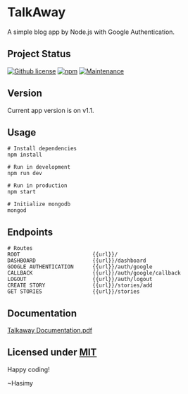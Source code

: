 # TalkAway
A simple blog app by Node.js with Google Authentication.

## Project Status

[![Github license](https://img.shields.io/badge/License-MIT-yellow.svg)](https://raw.githubusercontent.com/hasimy-as/TalkAway/master/LICENSE)
[![npm](https://img.shields.io/npm/v/npm.svg)](https://www.npmjs.com/)
[![Maintenance](https://img.shields.io/badge/Maintained%3F-yes-green.svg)](https://gitHub.com/hasimy-as/TalkAway)


## Version

Current app version is on v1.1.

## Usage

```
# Install dependencies
npm install

# Run in development
npm run dev

# Run in production
npm start

# Initialize mongodb
mongod

```

## Endpoints

```
# Routes
ROOT                       {{url}}/
DASHBOARD                  {{url}}/dashboard
GOOGLE AUTHENTICATION      {{url}}/auth/google
CALLBACK                   {{url}}/auth/google/callback
LOGOUT                     {{url}}/auth/logout
CREATE STORY               {{url}}/stories/add
GET STORIES                {{url}}/stories

```

## Documentation

<a href="docs/Talkaway Documentation.pdf">Talkaway Documentation.pdf</a>

## Licensed under [MIT](https://raw.githubusercontent.com/hasimy-as/TalkAway/master/LICENSE)

Happy coding!

~Hasimy
